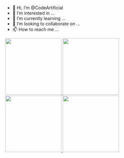 - 👋 Hi, I’m @CodeArtificial
- 👀 I’m interested in ...
- 🌱 I’m currently learning ...
- 💞️ I’m looking to collaborate on ...
- 📫 How to reach me ...

<a href="https://github.com/CodeArtificial">
  <img height="180em" src="https://github-readme-stats-codeartificial.vercel.app/api?username=codeartificial&theme=dark&show_icons=true&icon_color=fff"/>
  <img height="180em" src="https://github-readme-stats-codeartificial.vercel.app/api/top-langs/?username=codeartificial&layout=compact&theme=dark"/>
</a>

<a href="https://github.com/CodeArtificial">
  <img height="180em" src="https://github-readme-stats.vercel.app/api?username=codeartificial&theme=noctis_minimus&show_icons=true" />
  <img height="180em" src="https://github-readme-stats.vercel.app/api/top-langs/?username=codeartificial&theme=noctis_minimus&layout=compact" />
</a>

